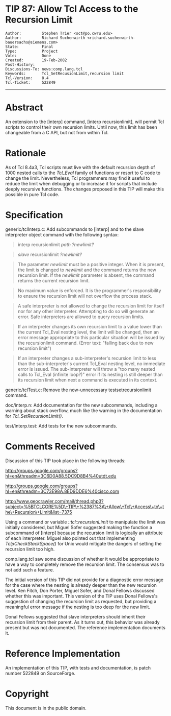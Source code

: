 # TIP 87: Allow Tcl Access to the Recursion Limit
	Author:         Stephen Trier <sct@po.cwru.edu>
	Author:         Richard Suchenwirth <richard.suchenwirth-bauersachs@siemens.com>
	State:          Final
	Type:           Project
	Vote:           Done
	Created:        19-Feb-2002
	Post-History:   
	Discussions-To: news:comp.lang.tcl
	Keywords:       Tcl_SetRecusionLimit,recursion limit
	Tcl-Version:    8.4
	Tcl-Ticket:     522849
-----

# Abstract

An extension to the [interp] command, [interp recursionlimit],
will permit Tcl scripts to control their own recursion limits.  Until
now, this limit has been changeable from a C API, but not from within
Tcl.

# Rationale

As of Tcl 8.4a3, Tcl scripts must live with the default recursion
depth of 1000 nested calls to the _Tcl\_Eval_ family of functions or
resort to C code to change the limit.  Nevertheless, Tcl programmers
may find it useful to reduce the limit when debugging or to increase
it for scripts that include deeply recursive functions.  The changes
proposed in this TIP will make this possible in pure Tcl code.

# Specification

 generic/tclInterp.c: Add subcommands to [interp] and to the slave
   interpreter object command with the following syntax:

 > interp recursionlimit _path_ _?newlimit?_

 > _slave_ recursionlimit _?newlimit?_

 > The parameter _newlimit_ must be a positive integer.  When it is
   present, the limit is changed to _newlimit_ and the command
   returns the new recursion limit.  If the _newlimit_ parameter is
   absent, the command returns the current recursion limit.

 > No maximum value is enforced.  It is the programmer's
   responsibility to ensure the recursion limit will not overflow the
   process stack.

 > A safe interpreter is not allowed to change the recursion limit for
   itself nor for any other interpreter.  Attempting to do so will
   generate an error.  Safe interpreters are allowed to query
   recursion limits.

 > If an interpreter changes its own recursion limit to a value lower
   than the current Tcl\_Eval nesting level, the limit will be
   changed, then an error message appropriate to this particular
   situation will be issued by the recursionlimit command.
   \(Error text: "falling back due to new recursion limit"\)

 > If an interpreter changes a sub-interpreter's recursion limit to
   less than the sub-interpreter's current Tcl\_Eval nesting level,
   no immediate error is issued.  The sub-interpreter will throw a
   "too many nested calls to Tcl\_Eval \(infinite loop?\)" error if
   its nesting is still deeper than its recursion limit when next
   a command is executed in its context.

 generic/tclTest.c: Remove the now-unnecessary testsetrecursionlimit
   command.

 doc/interp.n: Add documentation for the new subcommands, including a
   warning about stack overflow, much like the warning in the
   documentation for _Tcl\_SetRecursionLimit\(\)_.

 test/interp.test: Add tests for the new subcommands.

# Comments Received

Discussion of this TIP took place in the following threads:

<http://groups.google.com/groups?hl=en&threadm=3C6D0A88.5DC9D8B4%40utdt.edu>

<http://groups.google.com/groups?hl=en&threadm=3C73E98A.8ED9DDE6%40cisco.com>

<http://www.geocrawler.com/mail/thread.php3?subject=%5BTCLCORE%5D\+TIP\+%2387%3A\+Allow\+Tcl\+Access\+to\+the\+Recursion\+Limit&list=7375>

Using a command or variable _::tcl::recursionLimit_ to manipulate
the limit was initially considered, but Miguel Sofer suggested making
the function a subcommand of [interp] because the recursion limit is
logically an attribute of each interpreter.  Miguel also pointed out that implementing _TclpCheckStackSpace\(\)_ for Unix would mitigate
the dangers of setting the recursion limit too high.

comp.lang.tcl saw some discussion of whether it would be appropriate to have a way to completely remove the recursion limit. The consensus was to not add such a feature.

The initial version of this TIP did not provide for a diagnostic error message for the case where the nesting is already deeper than the new recursion level. Ken Fitch, Don Porter, Miguel Sofer, and Donal Fellows discussed whether this was important. This version of the TIP uses Donal Fellows's suggestion of changing the recursion limit as requested, but providing a meaningful error message if the nesting is too deep for the new limit.

Donal Fellows suggested that slave interpreters should inherit their recursion limit from their parent. As it turns out, this behavior was already present but was not documented. The reference implementation documents it.

# Reference Implementation

An implementation of this TIP, with tests and documentation, is patch number 522849 on SourceForge.

# Copyright

This document is in the public domain.

